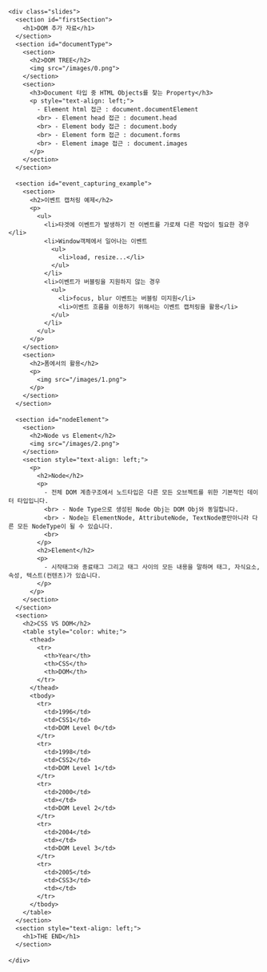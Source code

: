 
<html lang="en">

<head>
  <meta charset="utf-8">
  <title>Reveal.js 3 Slide Demo</title>
  <link rel="stylesheet" href="/css/reveal.css">
  <link rel="stylesheet" href="/css/theme/moon.css" id="theme">
  <link rel="stylesheet" href="/css/custome/test.css">
  <!--[if lt IE 9]>
	<script src="lib/js/html5shiv.js"></script>
	<![endif]-->
</head>

<body id="body">
  <div class="reveal" id="wrap">

    <div class="slides">
      <section id="firstSection">
        <h1>DOM 추가 자료</h1>
      </section>
      <section id="documentType">
        <section>
          <h2>DOM TREE</h2>
          <img src="/images/0.png">
        </section>
        <section>
          <h3>Document 타입 중 HTML Objects를 찾는 Property</h3>
          <p style="text-align: left;">
            - Element html 접근 : document.documentElement
            <br> - Element head 접근 : document.head
            <br> - Element body 접근 : document.body
            <br> - Element form 접근 : document.forms
            <br> - Element image 접근 : document.images
          </p>
        </section>
      </section>

      <section id="event_capturing_example">
        <section>
          <h2>이벤트 캡처링 예제</h2>
          <p>
            <ul>
              <li>타겟에 이벤트가 발생하기 전 이벤트를 가로채 다른 작업이 필요한 경우</li>
              <li>Window객체에서 일어나는 이벤트
                <ul>
                  <li>load, resize...</li>
                </ul>
              </li>
              <li>이벤트가 버블링을 지원하지 않는 경우
                <ul>
                  <li>focus, blur 이벤트는 버블링 미지원</li>
                  <li>이벤트 흐름을 이용하기 위해서는 이벤트 캡처링을 활용</li>
                </ul>
              </li>
            </ul>
          </p>
        </section>
        <section>
          <h2>폼에서의 활용</h2>
          <p>
            <img src="/images/1.png">
          </p>
        </section>
      </section>

      <section id="nodeElement">
        <section>
          <h2>Node vs Element</h2>
          <img src="/images/2.png">
        </section>
        <section style="text-align: left;">
          <p>
            <h2>Node</h2>
            <p>
              - 전체 DOM 계층구조에서 노드타입은 다른 모든 오브젝트를 위한 기본적인 데이터 타입입니다.
              <br> - Node Type으로 생성된 Node Obj는 DOM Obj와 동일합니다.
              <br> - Node는 ElementNode, AttributeNode, TextNode뿐만아니라 다른 모든 NodeType이 될 수 있습니다.
              <br>
            </p>
            <h2>Element</h2>
            <p>
              - 시작태그와 종료태그 그리고 태그 사이의 모든 내용을 말하며 태그, 자식요소, 속성, 텍스트(컨텐츠)가 있습니다.
            </p>
          </p>
        </section>
      </section>
      <section>
        <h2>CSS VS DOM</h2>
        <table style="color: white;">
          <thead>
            <tr>
              <th>Year</th>
              <th>CSS</th>
              <th>DOM</th>
            </tr>
          </thead>
          <tbody>
            <tr>
              <td>1996</td>
              <td>CSS1</td>
              <td>DOM Level 0</td>
            </tr>
            <tr>
              <td>1998</td>
              <td>CSS2</td>
              <td>DOM Level 1</td>
            </tr>
            <tr>
              <td>2000</td>
              <td></td>
              <td>DOM Level 2</td>
            </tr>
            <tr>
              <td>2004</td>
              <td></td>
              <td>DOM Level 3</td>
            </tr>
            <tr>
              <td>2005</td>
              <td>CSS3</td>
              <td></td>
            </tr>
          </tbody>
        </table>
      </section>
      <section style="text-align: left;">
        <h1>THE END</h1>
      </section>

    </div>
  </div>
  <script src="/lib/js/head.min.js"></script>
  <script src="/js/reveal.js"></script>

  <script>
  Reveal.initialize({
    controls: true,
    progress: true,
    slideNumber: true,
    // center: false,
    width: 960,
    height: 700,
    top: 0
  });
  </script>
</body>

</html>

